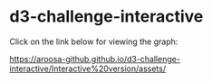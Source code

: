 # d3-challenge-interactive
Click on the link below for viewing the graph:

https://aroosa-github.github.io/d3-challenge-interactive/Interactive%20version/assets/
